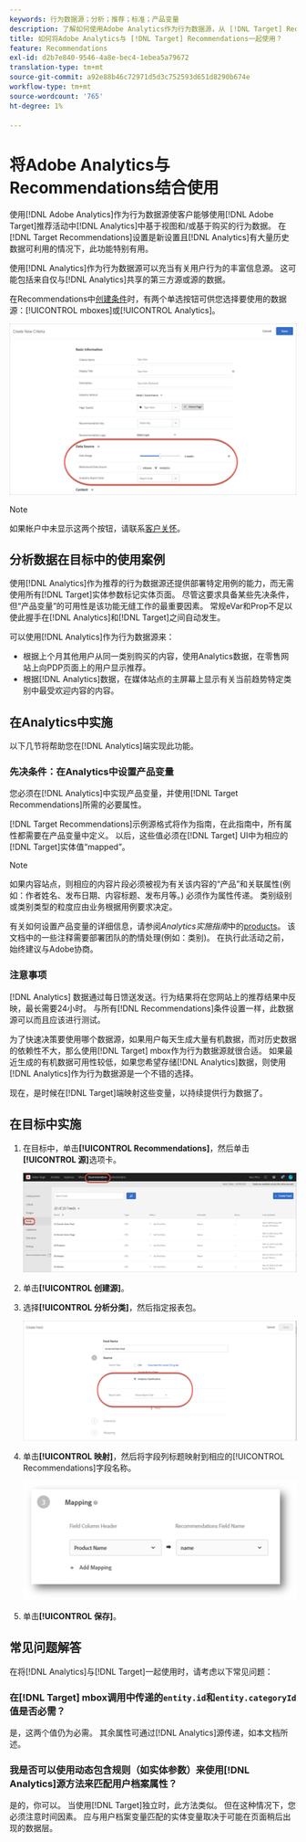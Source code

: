 ```yaml
---
keywords: 行为数据源；分析；推荐；标准；产品变量
description: 了解如何使用Adobe Analytics作为行为数据源，从 [!DNL Target] Recommendations中的Analytics使用基于视图和/或基于购买的行为数据。
title: 如何将Adobe Analytics与 [!DNL Target] Recommendations一起使用？
feature: Recommendations
exl-id: d2b7e840-9546-4a8e-bec4-1ebea5a79672
translation-type: tm+mt
source-git-commit: a92e88b46c72971d5d3c752593d651d8290b674e
workflow-type: tm+mt
source-wordcount: '765'
ht-degree: 1%

---
```


# 将Adobe Analytics与Recommendations结合使用

使用[!DNL Adobe Analytics]作为行为数据源使客户能够使用[!DNL Adobe Target]推荐活动中[!DNL Analytics]中基于视图和/或基于购买的行为数据。 在[!DNL Target Recommendations]设置是新设置且[!DNL Analytics]有大量历史数据可利用的情况下，此功能特别有用。

使用[!DNL Analytics]作为行为数据源可以充当有关用户行为的丰富信息源。 这可能包括来自仅与[!DNL Analytics]共享的第三方源或源的数据。

在Recommendations中[创建条件](/help/c-recommendations/c-algorithms/create-new-algorithm.md)时，有两个单选按钮可供您选择要使用的数据源：[!UICONTROL mboxes]或[!UICONTROL Analytics]。

![行为数据源按钮](/help/c-recommendations/c-algorithms/assets/behavioral-data-source.png)

>[!NOTE]
>
>如果帐户中未显示这两个按钮，请联系[客户关怀](/help/cmp-resources-and-contact-information.md#reference_ACA3391A00EF467B87930A450050077C)。

## 分析数据在目标中的使用案例

使用[!DNL Analytics]作为推荐的行为数据源还提供部署特定用例的能力，而无需使用所有[!DNL Target]实体参数标记实体页面。 尽管这要求具备某些先决条件，但“产品变量”的可用性是该功能无缝工作的最重要因素。 常规eVar和Prop不足以使此握手在[!DNL Analytics]和[!DNL Target]之间自动发生。

可以使用[!DNL Analytics]作为行为数据源来：

* 根据上个月其他用户从同一类别购买的内容，使用Analytics数据，在零售网站上向PDP页面上的用户显示推荐。
* 根据[!DNL Analytics]数据，在媒体站点的主屏幕上显示有关当前趋势特定类别中最受欢迎内容的内容。

## 在Analytics中实施

以下几节将帮助您在[!DNL Analytics]端实现此功能。

### 先决条件：在Analytics中设置产品变量

您必须在[!DNL Analytics]中实现产品变量，并使用[!DNL Target Recommendations]所需的必要属性。

[!DNL Target Recommendations]示例源格式将作为指南，在此指南中，所有属性都需要在产品变量中定义。 以后，这些值必须在[!DNL Target] UI中为相应的[!DNL Target]实体值“mapped”。

>[!NOTE]
>
>如果内容站点，则相应的内容片段必须被视为有关该内容的“产品”和关联属性(例如：作者姓名、发布日期、内容标题、发布月等。) 必须作为属性传递。 类别级别或类别类型的粒度应由业务根据用例要求决定。

有关如何设置产品变量的详细信息，请参阅&#x200B;*Analytics实施指南*&#x200B;中的[products](https://experienceleague.adobe.com/docs/analytics/implementation/vars/page-vars/products.html)。 该文档中的一些注释需要部署团队的酌情处理(例如：类别)。 在执行此活动之前，始终建议与Adobe协商。

### 注意事项

[!DNL Analytics] 数据通过每日馈送发送。行为结果将在您网站上的推荐结果中反映，最长需要24小时。 与所有[!DNL Recommendations]条件设置一样，此数据源可以而且应该进行测试。

为了快速决策要使用哪个数据源，如果用户每天生成大量有机数据，而对历史数据的依赖性不大，那么使用[!DNL Target] mbox作为行为数据源就很合适。 如果最近生成的有机数据可用性较低，如果您希望存储[!DNL Analytics]数据，则使用[!DNL Analytics]作为行为数据源是一个不错的选择。

现在，是时候在[!DNL Target]端映射这些变量，以持续提供行为数据了。

## 在目标中实施

1. 在目标中，单击&#x200B;**[!UICONTROL Recommendations]**，然后单击&#x200B;**[!UICONTROL 源]**&#x200B;选项卡。

   ![信息源](/help/c-recommendations/c-algorithms/assets/feeds-tab.png)

1. 单击&#x200B;**[!UICONTROL 创建源]**。

1. 选择&#x200B;**[!UICONTROL 分析分类]**，然后指定报表包。

   ![分析分类选项](/help/c-recommendations/c-algorithms/assets/analytics-classifications.png)

1. 单击&#x200B;**[!UICONTROL 映射]**，然后将字段列标题映射到相应的[!UICONTROL Recommendations]字段名称。

   ![映射节](/help/c-recommendations/c-algorithms/assets/mapping.png)

1. 单击&#x200B;**[!UICONTROL 保存]**。

## 常见问题解答

在将[!DNL Analytics]与[!DNL Target]一起使用时，请考虑以下常见问题：

### 在[!DNL Target] mbox调用中传递的`entity.id`和`entity.categoryId`值是否必需？

是，这两个值仍为必需。 其余属性可通过[!DNL Analytics]源传递，如本文档所述。

### 我是否可以使用动态包含规则（如实体参数）来使用[!DNL Analytics]源方法来匹配用户档案属性？

是的，你可以。 当使用[!DNL Target]独立时，此方法类似。 但在这种情况下，您必须注意时间因素。 应与用户档案变量匹配的实体变量取决于可能在页面稍后出现的数据层。
